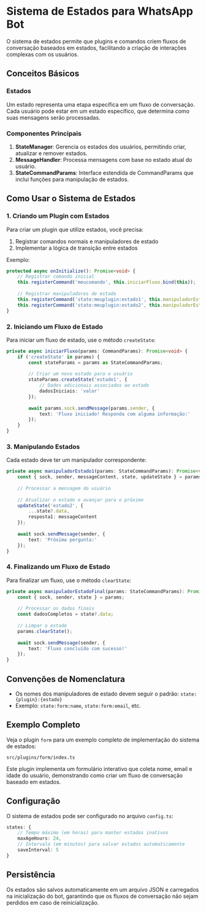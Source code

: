 # Sistema de Estados para WhatsApp Bot

O sistema de estados permite que plugins e comandos criem fluxos de conversação baseados em estados, facilitando a criação de interações complexas com os usuários.

## Conceitos Básicos

### Estados

Um estado representa uma etapa específica em um fluxo de conversação. Cada usuário pode estar em um estado específico, que determina como suas mensagens serão processadas.

### Componentes Principais

1. **StateManager**: Gerencia os estados dos usuários, permitindo criar, atualizar e remover estados.
2. **MessageHandler**: Processa mensagens com base no estado atual do usuário.
3. **StateCommandParams**: Interface estendida de CommandParams que inclui funções para manipulação de estados.

## Como Usar o Sistema de Estados

### 1. Criando um Plugin com Estados

Para criar um plugin que utilize estados, você precisa:

1. Registrar comandos normais e manipuladores de estado
2. Implementar a lógica de transição entre estados

Exemplo:

```typescript
protected async onInitialize(): Promise<void> {
    // Registrar comando inicial
    this.registerCommand('meucomando', this.iniciarFluxo.bind(this));
    
    // Registrar manipuladores de estado
    this.registerCommand('state:meuplugin:estado1', this.manipuladorEstado1.bind(this) as Command);
    this.registerCommand('state:meuplugin:estado2', this.manipuladorEstado2.bind(this) as Command);
}
```

### 2. Iniciando um Fluxo de Estado

Para iniciar um fluxo de estado, use o método `createState`:

```typescript
private async iniciarFluxo(params: CommandParams): Promise<void> {
    if ('createState' in params) {
        const stateParams = params as StateCommandParams;
        
        // Criar um novo estado para o usuário
        stateParams.createState('estado1', {
            // Dados adicionais associados ao estado
            dadosIniciais: 'valor'
        });
        
        await params.sock.sendMessage(params.sender, {
            text: 'Fluxo iniciado! Responda com alguma informação:'
        });
    }
}
```

### 3. Manipulando Estados

Cada estado deve ter um manipulador correspondente:

```typescript
private async manipuladorEstado1(params: StateCommandParams): Promise<void> {
    const { sock, sender, messageContent, state, updateState } = params;
    
    // Processar a mensagem do usuário
    
    // Atualizar o estado e avançar para o próximo
    updateState('estado2', {
        ...state?.data,
        resposta1: messageContent
    });
    
    await sock.sendMessage(sender, {
        text: 'Próxima pergunta:'
    });
}
```

### 4. Finalizando um Fluxo de Estado

Para finalizar um fluxo, use o método `clearState`:

```typescript
private async manipuladorEstadoFinal(params: StateCommandParams): Promise<void> {
    const { sock, sender, state } = params;
    
    // Processar os dados finais
    const dadosCompletos = state?.data;
    
    // Limpar o estado
    params.clearState();
    
    await sock.sendMessage(sender, {
        text: 'Fluxo concluído com sucesso!'
    });
}
```

## Convenções de Nomenclatura

- Os nomes dos manipuladores de estado devem seguir o padrão: `state:{plugin}:{estado}`
- Exemplo: `state:form:name`, `state:form:email`, etc.

## Exemplo Completo

Veja o plugin `form` para um exemplo completo de implementação do sistema de estados:

```
src/plugins/form/index.ts
```

Este plugin implementa um formulário interativo que coleta nome, email e idade do usuário, demonstrando como criar um fluxo de conversação baseado em estados.

## Configuração

O sistema de estados pode ser configurado no arquivo `config.ts`:

```typescript
states: {
    // Tempo máximo (em horas) para manter estados inativos
    maxAgeHours: 24,
    // Intervalo (em minutos) para salvar estados automaticamente
    saveInterval: 5
}
```

## Persistência

Os estados são salvos automaticamente em um arquivo JSON e carregados na inicialização do bot, garantindo que os fluxos de conversação não sejam perdidos em caso de reinicialização.
